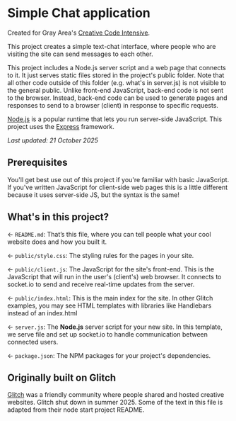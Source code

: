 # Simple Chat application

Created for Gray Area's [Creative Code Intensive](https://grayarea.org/creative-code-intensive).

This project creates a simple text-chat interface, where people who are visiting the site can send messages to each other.

This project includes a Node.js server script and a web page that connects to it.
It just serves static files stored in the project's public folder.
Note that all other code outside of this folder (e.g. what's in server.js) is not visible to the general public.
Unlike front-end JavaScript, back-end code is not sent to the browser.
Instead, back-end code can be used to generate pages and responses to send to a browser (client) in response to specific requests.

[Node.js](https://nodejs.org/en/about/) is a popular runtime that lets you run server-side JavaScript.
This project uses the [Express](https://expressjs.com/) framework.



_Last updated: 21 October 2025_

## Prerequisites

You'll get best use out of this project if you're familiar with basic JavaScript.
If you've written JavaScript for client-side web pages this is a little different because it uses server-side JS, but the syntax is the same!

## What's in this project?

← `README.md`: That’s this file, where you can tell people what your cool website does and how you built it.

← `public/style.css`: The styling rules for the pages in your site.

← `public/client.js`: The JavaScript for the site's front-end. This is the JavaScript that will run in the user's (client's) web browser. It connects to socket.io to send and receive real-time updates from the server.

← `public/index.html`: This is the main index for the site. In other Glitch examples, you may see HTML templates with libraries like Handlebars instead of an index.html

← `server.js`: The **Node.js** server script for your new site. In this template, we serve file and set up socket.io to handle communication between connected users.

← `package.json`: The NPM packages for your project's dependencies.

## Originally built on Glitch

[Glitch](https://glitch.com) was a friendly community where people shared and hosted creative websites. Glitch shut down in summer 2025.
Some of the text in this file is adapted from their node start project README.